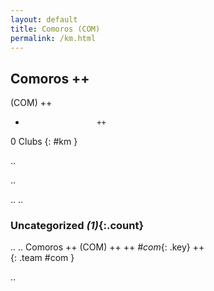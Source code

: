 ```yaml
---
layout: default
title: Comoros (COM)
permalink: /km.html
---
```



## Comoros   ++
(COM)  ++
-                     ++
0 Clubs
{: #km }


.. 




.. 




.. 
.. 


### Uncategorized _(1)_{:.count}


..
..
Comoros  ++
 (COM) ++
 ++
_#com_{: .key} ++
<br>
{: .team #com }




.. 
 
